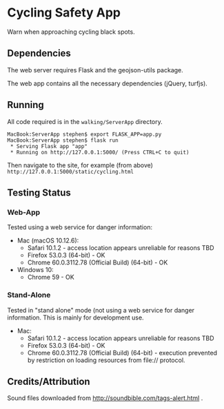 # Cycling Safety App

Warn when approaching cycling black spots.

## Dependencies

The web server requires Flask and the geojson-utils package.

The web app contains all the necessary dependencies (jQuery, turfjs).

## Running

All code required is in the ```walking/ServerApp``` directory.

```
MacBook:ServerApp stephen$ export FLASK_APP=app.py
MacBook:ServerApp stephen$ flask run
 * Serving Flask app "app"
 * Running on http://127.0.0.1:5000/ (Press CTRL+C to quit)
```

Then navigate to the site, for example (from above) ```http://127.0.0.1:5000/static/cycling.html```

## Testing Status

### Web-App
Tested using a web service for danger information:
* Mac (macOS 10.12.6):
   * Safari 10.1.2 - access location appears unreliable for reasons TBD
   * Firefox 53.0.3 (64-bit) - OK
   * Chrome 60.0.3112.78 (Official Build) (64-bit) - OK
* Windows 10:
   * Chrome 59 - OK

### Stand-Alone
Tested in "stand alone" mode (not using a web service for danger information. This is mainly for development use.

* Mac:
   * Safari 10.1.2 - access location appears unreliable for reasons TBD
   * Firefox 53.0.3 (64-bit) - OK
   * Chrome 60.0.3112.78 (Official Build) (64-bit) - execution prevented by restriction on loading resources from file:// protocol.
   
## Credits/Attribution

Sound files downloaded from http://soundbible.com/tags-alert.html .
